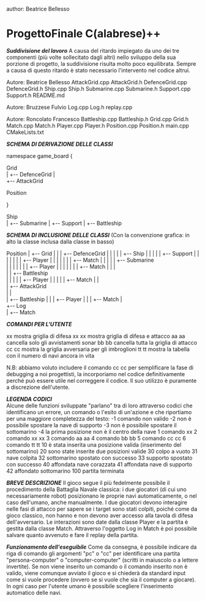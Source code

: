 author: Beatrice Bellesso

# ProgettoFinale C(alabrese)++

***Suddivisione del lavoro***
A causa del ritardo impiegato da uno dei tre componenti (più volte sollecitato dagli altri) nello sviluppo della sua porzione di progetto, la suddivisione risulta molto poco equilibrata. Sempre a causa di questo ritardo è stato necessario l'intervento nel codice altrui.

Autore: Beatrice Bellesso
AttackGrid.cpp
AttackGrid.h
DefenceGrid.cpp
DefenceGrid.h
Ship.cpp
Ship.h
Submarine.cpp
Submarine.h
Support.cpp
Support.h
README.md

Autore: Bruzzese Fulvio
Log.cpp
Log.h
replay.cpp

Autore: Roncolato Francesco
Battleship.cpp
Battleship.h
Grid.cpp
Grid.h
Match.cpp
Match.h
Player.cpp
Player.h
Position.cpp
Position.h
main.cpp
CMakeLists.txt


***SCHEMA DI DERIVAZIONE DELLE CLASSI***

namespace game_board
{

Grid		
|
+-- DefenceGrid	
|					
+-- AttackGrid		

Position						

}

Ship		
|
+-- Submarine
|
+-- Support
|
+-- Battleship

***SCHEMA DI INCLUSIONE DELLE CLASSI***
(Con la convenzione grafica: in alto la classe inclusa dalla classe in basso)

Position
|
+-- Grid
|	|
|	+-- DefenceGrid
|	|	|
|	|	+-- Ship
|	|		|
|	|		+-- Support
|	|		|	|
|	|		|	+-- Player
|	|		|		|
|	|		|		+-- Match
|	|		|
|	|		+-- Submarine	
|	|		|	|
|	|		|	+-- Player
|	|		|		|
|	|		|		+-- Match
|	|		|				
|	|		+-- Battleship	
|	|			|
|	|			+-- Player
|	|				|
|	|				+-- Match
|	|							
|	+-- AttackGrid				
|		|				
|		+-- Battleship
|		|
|		+-- Player
|			|
|			+-- Match
|						
+-- Log				
   |
   +-- Match

***COMANDI PER L'UTENTE***

xx			mostra griglia di difesa
xx xx		mostra griglia di difesa e attacco
aa aa		cancella solo gli avvistamenti sonar
bb bb		cancella tutta la griglia di attacco
cc cc		mostra la griglia avversaria per gli imbroglioni
tt tt		mostra la tabella con il numero di navi ancora in vita

N.B: abbiamo voluto includere il comando cc cc per semplificare la fase di debugging a noi progettisti, la incorporiamo nel codice definitivamente perché può essere utile nel correggere il codice. Il suo utilizzo è puramente a discrezione dell'utente.

***LEGENDA CODICI***	
Alcune delle funzioni sviluppate "parlano" tra di loro attraverso codici che identificano un errore, un comando o l'esito di un'azione e che riportiamo per una maggiore completezza del testo:
-1 comando non valido
-2 non è possibile spostare la nave di supporto
-3 non è possibile spostare il sottomarino
-4 la prima posizione non è il centro della nave
1 comando xx
2 comando xx xx
3 comando aa aa
4 comando bb bb
5 comando cc cc
6 comando tt tt
10 è stata inserita una posizione valida (inserimento del sottomarino)
20 sono state inserite due posizioni valide
30 colpo a vuoto
31 nave colpita
32 sottomarino spostato con successo
33 supporto spostato con successo
40 affondata nave corazzata
41 affondata nave di supporto
42 affondato sottomarino
100 partita terminata

***BREVE DESCRIZIONE***
Il gioco segue il più fedelmente possibile il procedimento della Battaglia Navale classica: i due giocatori (di cui uno necessariamente robot) posizionano le proprie navi automaticamente, o nel caso dell'umano, anche manualmente. I due giocatori devono interagire nelle fasi di attacco per sapere se i target sono stati colpiti, poiché come da gioco classico, non hanno e non devono aver accesso alla tavola di difesa dell'avversario. Le interazioni sono date dalla classe Player e la partita è gestita dalla classe Match. Attraverso l'oggetto Log in Match è poi possibile salvare quanto avvenuto e fare il replay della partita. 

***Funzionamento dell'eseguibile***
Come da consegna, è possibile indicare da riga di comando gli argomenti "pc" o "cc" per identificare una partita "persona-computer" o "computer-computer" (scritti in maiuscolo o a lettere invertite). Se non viene inserito un comando o il comando inserito non è valido, viene comunque avviato il gioco e si chiederà da standard input come si vuole procedere (ovvero se si vuole che sia il computer a giocare). In ogni caso per l'utente umano è possibile scegliere l'inserimento automatico delle navi.

